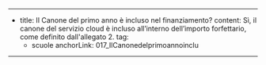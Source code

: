 ---
  - title: Il Canone del primo anno è incluso nel finanziamento?
    content: Sì, il canone del servizio cloud è incluso all’interno dell’importo forfettario, come definito dall'allegato 2.
    tag:
      - scuole
    anchorLink: 017_IlCanonedelprimoannoinclu
---